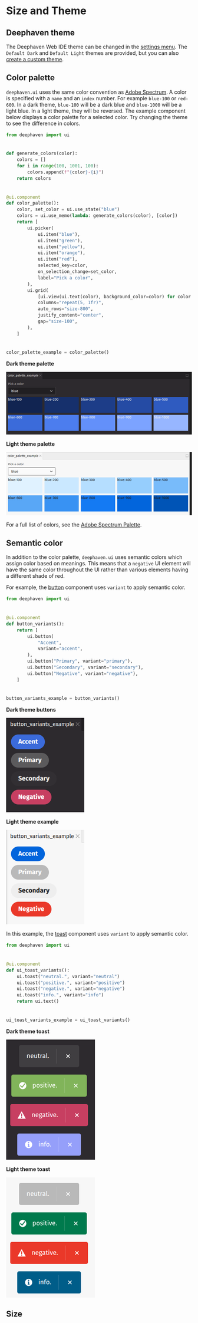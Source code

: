 # Size and Theme

## Deephaven theme

The Deephaven Web IDE theme can be changed in the [settings menu](/enterprise/docs/interfaces/web/settings/#theme). The `Default Dark` and `Default Light` themes are provided, but you can also [create a custom theme](/core/docs/how-to-guides/custom-themes/).

## Color palette

`deephaven.ui` uses the same color convention as [Adobe Spectrum](https://spectrum.adobe.com/page/color-system/). A color is specified with a `name` and an `index` number. For example `blue-100` or `red-600`. In a dark theme, `blue-100` will be a dark blue and `blue-1000` will be a light blue. In a light theme, they will be reversed. The example component below displays a color palette for a selected color. Try changing the theme to see the difference in colors.

```python
from deephaven import ui


def generate_colors(color):
    colors = []
    for i in range(100, 1001, 100):
        colors.append(f"{color}-{i}")
    return colors


@ui.component
def color_palette():
    color, set_color = ui.use_state("blue")
    colors = ui.use_memo(lambda: generate_colors(color), [color])
    return [
        ui.picker(
            ui.item("blue"),
            ui.item("green"),
            ui.item("yellow"),
            ui.item("orange"),
            ui.item("red"),
            selected_key=color,
            on_selection_change=set_color,
            label="Pick a color",
        ),
        ui.grid(
            [ui.view(ui.text(color), background_color=color) for color in colors],
            columns="repeat(5, 1fr)",
            auto_rows="size-800",
            justify_content="center",
            gap="size-100",
        ),
    ]


color_palette_example = color_palette()
```

**Dark theme palette**

![dark theme palette](../_assets/size-and-theme-dark-palette.png)

**Light theme palette**

![light theme palette](../_assets/size-and-theme-light-palette.png)

For a full list of colors, see the [Adobe Spectrum Palette](https://spectrum.adobe.com/page/color-palette/).

## Semantic color

In addition to the color palette, `deephaven.ui` uses semantic colors which assign color based on meanings. This means that a `negative` UI element will have the same color throughout the UI rather than various elements having a different shade of red.

For example, the [button](../components/button.md) component uses `variant` to apply semantic color.

```python
from deephaven import ui


@ui.component
def button_variants():
    return [
        ui.button(
            "Accent",
            variant="accent",
        ),
        ui.button("Primary", variant="primary"),
        ui.button("Secondary", variant="secondary"),
        ui.button("Negative", variant="negative"),
    ]


button_variants_example = button_variants()
```

**Dark theme buttons**

![dark theme buttons](../_assets/size-and-theme-dark-buttons.png)

**Light theme example**

![light theme buttons](../_assets/size-and-theme-light-buttons.png)

In this example, the [toast](../components/toast.md) component uses `variant` to apply semantic color.

```python
from deephaven import ui


@ui.component
def ui_toast_variants():
    ui.toast("neutral.", variant="neutral")
    ui.toast("positive.", variant="positive")
    ui.toast("negative.", variant="negative")
    ui.toast("info.", variant="info")
    return ui.text()


ui_toast_variants_example = ui_toast_variants()
```

**Dark theme toast**

![dark theme toast](../_assets/size-and-theme-dark-toast.png)

**Light theme toast**

![light theme toast](../_assets/size-and-theme-light-toast.png)

## Size
